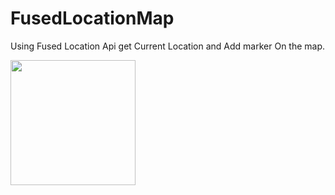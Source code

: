 # FusedLocationMap
Using Fused Location Api get Current Location and Add marker On the map.

<img src="" width="200px"/>
